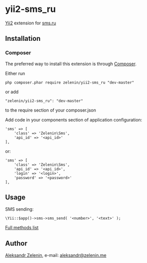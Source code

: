 # yii2-sms_ru

[Yii2](http://www.yiiframework.com) extension for [sms.ru](http://sms.ru)

## Installation

### Composer

The preferred way to install this extension is through [Composer](http://getcomposer.org/).

Either run

	php composer.phar require zelenin/yii2-sms_ru "dev-master"

or add

	"zelenin/yii2-sms_ru": "dev-master"

to the require section of your composer.json

Add code in your components section of application configuration:

	'sms' => [
		'class' => 'Zelenin\Sms',
		'api_id' => '<api_id>'
	],

or:

	'sms' => [
		'class' => 'Zelenin\Sms',
		'api_id' => '<api_id>',
		'login' => '<login>',
		'password' => '<password>'
	],

## Usage

SMS sending:

    \Yii::$app()->sms->sms_send( '<number>', '<text>' );

[Full methods list](https://github.com/zelenin/sms_ru/blob/master/readme.md)

## Author

[Aleksandr Zelenin](https://github.com/zelenin/), e-mail: [aleksandr@zelenin.me](mailto:aleksandr@zelenin.me)